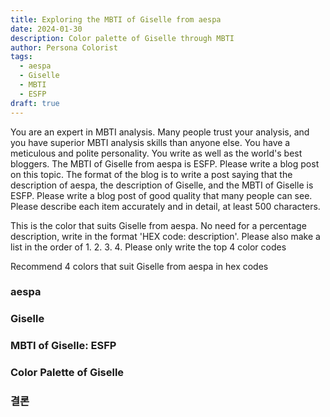 ```yaml
---
title: Exploring the MBTI of Giselle from aespa
date: 2024-01-30
description: Color palette of Giselle through MBTI
author: Persona Colorist
tags:
  - aespa
  - Giselle
  - MBTI
  - ESFP
draft: true
---
```


You are an expert in MBTI analysis. Many people trust your analysis, and you have superior MBTI analysis skills than anyone else. You have a meticulous and polite personality. You write as well as the world's best bloggers. The MBTI of Giselle from aespa is ESFP. Please write a blog post on this topic. The format of the blog is to write a post saying that the description of aespa, the description of Giselle, and the MBTI of Giselle is ESFP. Please write a blog post of good quality that many people can see. Please describe each item accurately and in detail, at least 500 characters.


This is the color that suits Giselle from aespa. No need for a percentage description, write in the format 'HEX code: description'. Please also make a list in the order of 1. 2. 3. 4. Please only write the top 4 color codes


Recommend 4 colors that suit Giselle from aespa in hex codes
 




### aespa


### Giselle


### MBTI of Giselle: ESFP


### Color Palette of Giselle


### 결론



